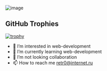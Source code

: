 ![image](https://github.com/imsureyoudontneedit/imsureyoudontneedit/assets/89917428/a4084d56-3b6d-4f46-9947-82b8c780ed35)

## GitHub Trophies

[![trophy](https://github-profile-trophy.vercel.app/?username=imsureyoudontneedit)](https://github.com/ryo-ma/github-profile-trophy)

- 👀 I’m interested in web-development
- 🌱 I’m currently learning web-development
- 💞️ I’m not looking collaboration
- 📫 How to reach me retr0@internet.ru

<!---
imsureyoudontneedit/imsureyoudontneedit is a ✨ special ✨ repository because its `README.md` (this file) appears on your GitHub profile.
You can click the Preview link to take a look at your changes.
--->
